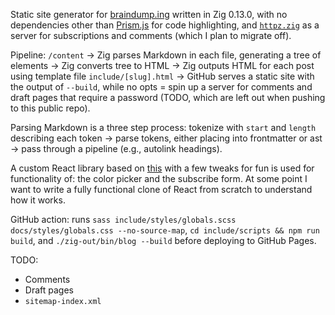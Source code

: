 Static site generator for [braindump.ing](https://braindump.ing) written in Zig 0.13.0, with no dependencies other than [Prism.js](https://prismjs.com/) for code highlighting, and [`httpz.zig`](https://github.com/karlseguin/http.zig) as a server for subscriptions and comments (which I plan to migrate off).

Pipeline: `/content` -> Zig parses Markdown in each file, generating a tree of elements -> Zig converts tree to HTML -> Zig outputs HTML for each post using template file `include/[slug].html` -> GitHub serves a static site with the output of `--build`, while no opts = spin up a server for comments and draft pages that require a password (TODO, which are left out when pushing to this public repo).

Parsing Markdown is a three step process: tokenize with `start` and `length` describing each token -> parse tokens, either placing into frontmatter or ast -> pass through a pipeline (e.g., autolink headings).

A custom React library based on [this](https://pomb.us/build-your-own-react/) with a few tweaks for fun is used for functionality of: the color picker and the subscribe form. At some point I want to write a fully functional clone of React from scratch to understand how it works.

GitHub action: runs `sass include/styles/globals.scss docs/styles/globals.css --no-source-map`, `cd include/scripts && npm run build`, and `./zig-out/bin/blog --build` before deploying to GitHub Pages.

TODO:

* Comments
* Draft pages
* `sitemap-index.xml`
